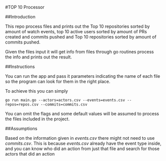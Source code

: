 #TOP 10 Processor

##Introduction

This repo process files and prints out the Top 10 repositories
sorted by amount of watch events, top 10 active users sorted
by amount of PRs created and commits pushed and Top 10 repositories
sorted by amount of commits pushed.

Given the files input it will get info from files through go routines
process the info and prints out the result.

##Instructions

You can run the app and pass it parameters indicating the name of
each file so the program can look for them in the right place.

To achieve this you can simply 

    go run main.go --actors=actors.csv --events=events.csv --repos=repos.csv --commits=commits.csv

You can omit the flags and some default values will be assumed to process the files
included in the project.

##Assumptions

Based on the information given in _events.csv_ there might not need to use _commits.csv_.
This is because _events.csv_ already have the event type inside, and you can know who
did an action from just that file and search for those actors that did an action